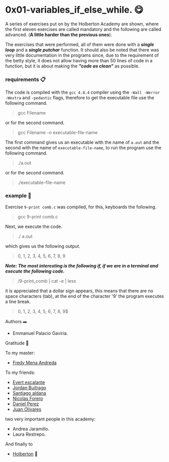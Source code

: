 # 0x01-variables_if_else_while.  :yum:

A series of exercises put on by the Holberton Academy are shown, where the first eleven exercises are called mandatory and the following are called advanced. (**A little harder than the previous ones**).

The exercises that were performed, all of them were done with a **_single loop_** and a **_single putchar_** function. It should also be noted that there was very little documentation in the programs since, due to the requirement of the betty style, it does not allow having more than 50 lines of code in a function, but it is about making the ***"code as clean"*** as possible.

### requirements 📋

The code is compiled with the ```gcc 4.8.4``` compiler using the ```-Wall -Werror -Wextra``` and ```-pedantic``` flags, therefore to get the executable file use the following command.

> gcc Filename

or for the second command.

> gcc Filename -o executable-file-name

The first command gives us an executable with the name of ```a.out``` and the second with the name of ```executable-file-name```, to run the program use the following command.

> ./a.out

or for the second command.

> ./executable-file-name

### example :metal:

Exercise ```9-print comb.c``` was compiled, for this, keyboards the following.

> gcc 9-print comb.c

Next, we execute the code.

> ./ a.out

which gives us the following output.

> 0, 1, 2, 3, 4, 5, 6, 7, 8, 9

***Note: The most interesting is the following if, if we are in a terminal and execute the following code.***

> /9-print_comb | cat -e | less

it is appreciated that a dollar sign appears, this means that there are no space characters (tab), at the end of the character '9' the program executes a line break.

> 0, 1, 2, 3, 4, 5, 6, 7, 8, 9$

Authors ✒️

* Emmanuel Palacio Gaviria. 

Gratitude 🎁

To my master:
* [Fredy Mena Andreda](https://github.com/xfry)

To my friends:
* [Evert escalante](https://github.com/Evertcolombia)
* [Jordan Buitrago](https://github.com/jordanbsandoval)
* [Santiago aldana](https://github.com/paisap)
* [Nicolas Forero](https://github.com/NickForero11)
* [Daniel Perez](https://github.com/d1sd41n)
* [Juan Olivares](https://github.com/JuanOlivares1)

two very important people in this academy:
* Andrea Jaramillo.
* Laura Restrepo.

And finally to
* [Holberton](https://www.holbertonschool.com/co)  :yellow_heart:
